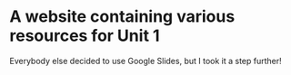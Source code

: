 # A website containing various resources for Unit 1
Everybody else decided to use Google Slides, but I took it a step further!
